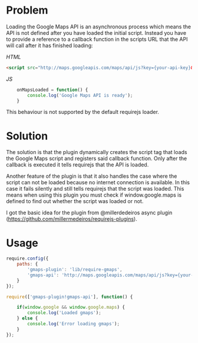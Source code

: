 Problem
=======

Loading the Google Maps API is an asynchronous process which means the API is not defined after you have loaded the initial script. Instead you have to provide a reference to a callback function in the scripts URL that the API will call after it has finished loading:

*HTML*
```html
<script src="http://maps.googleapis.com/maps/api/js?key={your-api-key}&callback=onMapsLoaded"></script>
```

*JS*
```javascript
    onMapsLoaded = function() {
        console.log('Google Maps API is ready');
    }
```

This behaviour is not supported by the default requirejs loader.

Solution
========

The solution is that the plugin dynamically creates the script tag that loads the Google Maps script and registers said callback function. Only after the callback is executed it tells requirejs that the API is loaded.

Another feature of the plugin is that it also handles the case where the script can not be loaded because no internet connection is available. In this case it fails silently and still tells requirejs that the script was loaded. This means when using this plugin you must check if window.google.maps is defined to find out whether the script was loaded or not.

I got the basic idea for the plugin from @millerdedeiros async plugin (https://github.com/millermedeiros/requirejs-plugins).

Usage
=====

```javascript
require.config({
    paths: {
        'gmaps-plugin': 'lib/require-gmaps',
        'gmaps-api': 'http://maps.googleapis.com/maps/api/js?key={your-api-key}&sensor=false'
    }
});

require(['gmaps-plugin!gmaps-api'], function() {

    if(window.google && window.google.maps) {
        console.log('Loaded gmaps');
    } else {
        console.log('Error loading gmaps');
    }
});
```